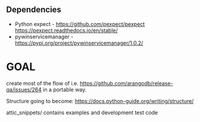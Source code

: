 


Dependencies
------------
- Python expect - https://github.com/pexpect/pexpect https://pexpect.readthedocs.io/en/stable/
- pywinservicemanager  - https://pypi.org/project/pywinservicemanager/1.0.2/



GOAL
====
create most of the flow of i.e. https://github.com/arangodb/release-qa/issues/264 in a portable way. 


Structure going to become:
https://docs.python-guide.org/writing/structure/


attic_snippets/ contains examples and development test code 
